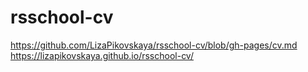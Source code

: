 # rsschool-cv
https://github.com/LizaPikovskaya/rsschool-cv/blob/gh-pages/cv.md
https://lizapikovskaya.github.io/rsschool-cv/
